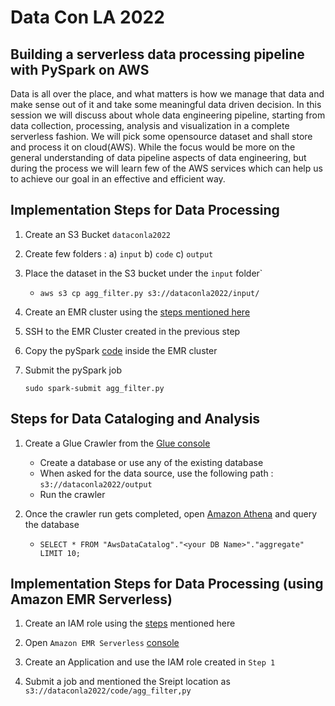 # Data Con LA 2022

## Building a serverless data processing pipeline with PySpark on AWS

Data is all over the place, and what matters is how we manage that data and make sense out of it and take some meaningful data driven decision. In this session we will discuss about whole data engineering pipeline, starting from data collection, processing, analysis and visualization in a complete serverless fashion. We will pick some opensource dataset and shall store and process it on cloud(AWS). While the focus would be more on the general understanding of data pipeline aspects of data engineering, but during the process we will learn few of the AWS services which can help us to achieve our goal in an effective and efficient way.

## Implementation Steps for Data Processing 

1. Create an S3 Bucket `dataconla2022` 

2. Create few folders :
    a) `input`
    b) `code`
    c) `output`

2. Place the dataset in the S3 bucket under the `input` folder` 
    - `aws s3 cp agg_filter.py s3://dataconla2022/input/` 

3. Create an EMR cluster using the [steps mentioned here](https://docs.aws.amazon.com/emr/latest/ManagementGuide/emr-setting-up.html)    

4. SSH to the EMR Cluster created in the previous step 

5. Copy the pySpark [code](code/agg_filter.py) inside the EMR cluster 

6. Submit the pySpark job 

    `sudo spark-submit agg_filter.py`


## Steps for Data Cataloging and Analysis

1. Create a Glue Crawler from the [Glue console](https://us-east-1.console.aws.amazon.com/glue/home?region=us-east-1#addCrawler:)

    - Create a database or use any of the existing database 
    - When asked for the data source, use the following path :
      `s3://dataconla2022/output`
    - Run the crawler 

2. Once the crawler run gets completed, open [Amazon Athena](https://us-east-1.console.aws.amazon.com/athena/home?region=us-east-1#/query-editor/) and query the database 

    - `SELECT * FROM "AwsDataCatalog"."<your DB Name>"."aggregate" 
        LIMIT 10;`


## Implementation Steps for Data Processing (using Amazon EMR Serverless) 

1. Create an IAM role using the [steps](https://docs.aws.amazon.com/emr/latest/EMR-Serverless-UserGuide/getting-started.html) mentioned here

2.  Open `Amazon EMR Serverless` [console](https://us-east-1.console.aws.amazon.com/emr/home?region=us-east-1#/serverless)

2. Create an Application and use the IAM role created in `Step 1` 

3. Submit a job and mentioned the Sreipt location as `s3://dataconla2022/code/agg_filter,py`

